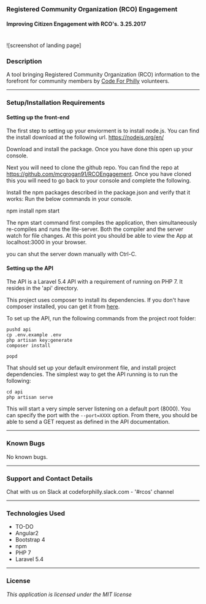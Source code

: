 ### **Registered Community Organization (RCO) Engagement**

#### Improving Citizen Engagement with RCO's. 3.25.2017

#
![screenshot of landing page]

### **Description**

A tool bringing Registered Community Organization (RCO) information to the forefront for community members by [Code For Philly](https://codeforphilly.org/) volunteers.

----
### **Setup/Installation Requirements**

#### Setting up the front-end

The first step to setting up your enviorment is to install node.js. You can find the install download at the following url.
https://nodejs.org/en/

Download and install the package. Once you have done this open up your console.

Next you will need to clone the github repo. You can find the repo at https://github.com/mcgrogan91/RCOEngagement. Once you have cloned this you will need to go back to your console and complete the following.

Install the npm packages described in the package.json and verify that it works:
Run the below commands in your console.

npm install
npm start

The npm start command first compiles the application, then simultaneously re-compiles and runs the lite-server. Both the compiler and the server watch for file changes. At this point you should be able to view the App at localhost:3000 in  your browser.

you can shut the server down manually with Ctrl-C.

#### Setting up the API

The API is a Laravel 5.4 API with a requirement of running on PHP 7.  It resides in the 'api' directory.

This project uses composer to install its dependencies.  If you don't have composer installed, you can get it from [here](https://getcomposer.org/).

To set up the API, run the following commands from the project root folder:

```
pushd api
cp .env.example .env
php artisan key:generate
composer install

popd
```

That should set up your default environment file, and install project dependencies.  The simplest way to get the API running is to run the following:
```
cd api
php artisan serve
```

This will start a very simple server listening on a default port (8000).  You can specify the port with the `--port=XXXX` option.  From there, you should be able to send a GET request as defined in the API documentation.

----
### **Known Bugs**

No known bugs.

----
### **Support and Contact Details**

Chat with us on Slack at codeforphilly.slack.com - '#rcos' channel

----
### **Technologies Used**

* TO-DO
* Angular2
* Bootstrap 4
* npm
* PHP 7
* Laravel 5.4
----
### **License**

*This application is licensed under the MIT license*
